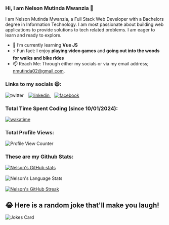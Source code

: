 ### Hi, I am Nelson Mutinda Mwanzia 👋

<!-- <a href="URL_REDIRECT" target="blank"><img align="center" src="URL_TO_YOUR_IMAGE" height="100" /></a> -->

I am Nelson Mutinda Mwanzia, a Full Stack Web Developer with a Bachelors degree in Information Technology. I am most passionate about building web applications to provide solutions to tech related problems. I am eager to learn and ready to explore. 

- 🌱 I’m currently learning **Vue JS**
- ⚡ Fun fact: I enjoy **playing video games** and **going out into the woods for walks and bike rides**
- 📫 Reach Me: Through either my socials or via my email address; nmutinda02@gmail.com.
### Links to my socials 😄:
<p align="left">
    <a href="https://twitter.com/mu_tinda">
        <img align="left" alt="twitter" src="https://img.shields.io/badge/Twitter-1DA1F2?style=for-the-badge&logo=X&logoColor=white" />
    </a>&nbsp;&nbsp;
    <a href="https://www.linkedin.com/in/nelson-mwanzia/">
        <img alt="linkedin" src="https://img.shields.io/badge/LinkedIn-0077B5?style=for-the-badge&logo=linkedin&logoColor=white" />
    </a>&nbsp;&nbsp;
    <a href="https://web.facebook.com/bonzaicf">
        <img alt="facebook" src="https://img.shields.io/badge/Facebook-1877F2?style=for-the-badge&logo=facebook&logoColor=white" />
    </a>
</p>

### Total Time Spent Coding (since 10/01/2024):
[![wakatime](https://wakatime.com/badge/user/018cf488-9246-4add-b258-8b0308a2ede8.svg)](https://wakatime.com/@018cf488-9246-4add-b258-8b0308a2ede8)

### Total Profile Views:
![Profile View Counter](https://komarev.com/ghpvc/?username=nelsonmutindamwanzia&style=for-the-badge)

### These are my Github Stats:
[![Nelson's GitHub stats](https://github-readme-stats.vercel.app/api?username=nelsonmutindamwanzia&show_icons=true&theme=radical)](https://github.com/anuraghazra/github-readme-stats)
<br/><br/>
![Nelson's Language Stats](https://github-readme-stats.anuraghazra1.vercel.app/api/top-langs/?username=nelsonmutindamwanzia&layout=compact&theme=radical)
<br/><br/>
[![Nelson's GitHub Streak](https://streak-stats.demolab.com/?user=nelsonmutindamwanzia&theme=radical)](https://git.io/streak-stats)

## 😂 Here is a random joke that'll make you laugh!
![Jokes Card](https://readme-jokes.vercel.app/api)

<!-- # Made with Love by Nelson Mutinda Mwanzia -->
